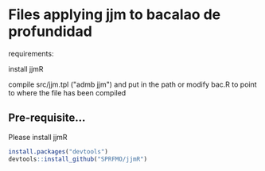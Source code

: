 # Files applying jjm to bacalao de profundidad

requirements:

install jjmR

compile src/jjm.tpl ("admb jjm") and put in the path or modify bac.R to point to where the file has been compiled 

## Pre-requisite...
Please install jjmR

``` r
install.packages("devtools")
devtools::install_github("SPRFMO/jjmR")
```


